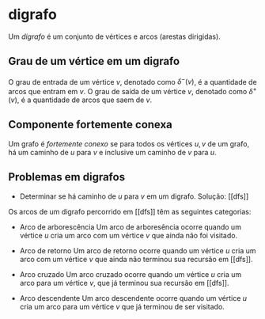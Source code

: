 # digrafo

Um *digrafo* é um conjunto de vértices e arcos (arestas dirigidas).

## Grau de um vértice em um digrafo

O grau de entrada de um vértice $v$, denotado como $\delta^-(v)$, é a quantidade de arcos que entram em $v$.
O grau de saída de um vértice $v$, denotado como $\delta^+(v)$, é a quantidade de arcos que saem de $v$.

## Componente fortemente conexa
  
Um grafo é *fortemente conexo* se para todos os vértices $u,v$ de um grafo, há um caminho de $u$ para $v$ e inclusive um caminho de $v$ para $u$.

## Problemas em digrafos

- Determinar se há caminho de $u$ para $v$ em um digrafo.
Solução: [[dfs]]


Os arcos de um digrafo percorrido em [[dfs]] têm as seguintes categorias:
- Arco de arborescência
Um arco de arboresência ocorre quando um vértice $u$ cria um arco com um vértice $v$ que ainda não foi visitado.

- Arco de retorno
Um arco de retorno ocorre quando um vértice $u$ cria um arco com um vértice $v$ que ainda não terminou sua recursão em [[dfs]].

- Arco cruzado
Um arco cruzado ocorre quando um vértice $u$ cria um arco para um vértice $v$, que já terminou sua recursão em [[dfs]].

- Arco descendente
Um arco descendente ocorre quando um vértice $u$ cria um arco para um vértice $v$ que já terminou de ser visitado.